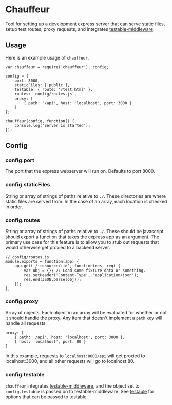 # Chauffeur

Tool for setting up a development express server that can serve static files, setup test routes, proxy requests, and integrates [testable-middleware](https://github.com/joeytrapp/node-testable-middleware).

## Usage

Here is an example usage of `chauffeur`.

    var chauffeur = require('chauffeur'), config;

    config = {
        port: 8000,
        staticFiles: ['public'],
        testable: { route: '/test.html' },
        routes: 'config/routes.js',
        proxy: [
            { path: '/api', host: 'localhost', port: 3000 }
        ]
    };

    chauffeur(config, function() {
        console.log('Server is started');
    });

## Config

### config.port

The port that the express webserver will run on. Defaults to port 8000.

### config.staticFiles

String or array of strings of paths relative to `./`. These directories are where static files are served from. In the case of an array, each location is checked in order.

### config.routes

String or array of strings of paths relative to `./`. These should be javascript should export a function that takes the express app as an argument. The primary use case for this feature is to allow you to stub out requests that would otherwise get proxied to a backend server.

    // config/routes.js
    module.exports = function(app) {
        app.get('/:resource/:id', function(res, req) {
            var obj = {}; // Load some fixture data or something.
            res.setHeader('Content-Type', 'application/json');
            res.end(JSON.parse(obj));
        });
    };

### config.proxy

Array of objects. Each object in an array will be evaluated for whether or not it should handle the proxy. Any item that doesn't implement a `path` key will handle all requests.

    proxy: [
        { path: '/api', host: 'localhost', port: 3000 },
        { host: 'localhost', port: 80 }
    ]

In this example, requests to `localhost:8000/api` will get proxied to localhost:3000, and all other requests will go to localhost:80.

### config.testable

`chauffeur` integrates [testable-middleware](https://github.com/joeytrapp/node-testable-middleware), and the object set to `config.testable` is passed on to testable-middleware. See [testable](https://github.com/joeytrapp/node-testable) for options that can be passed to testable.
